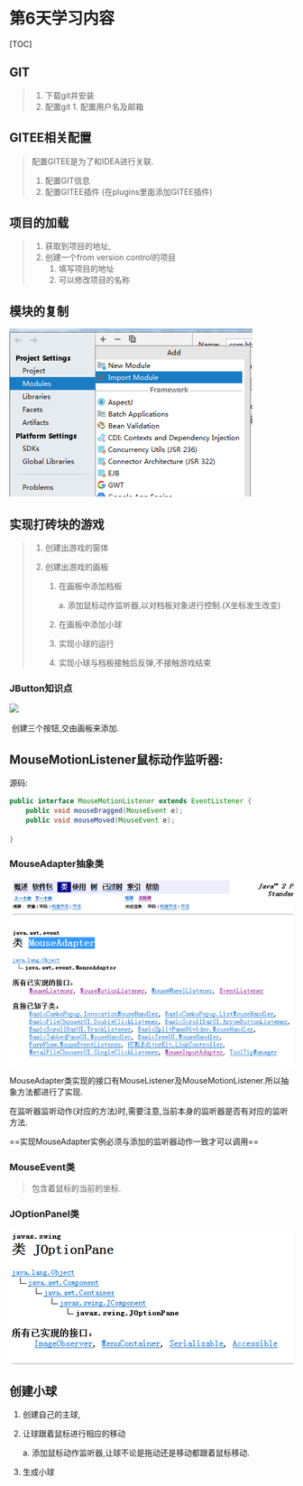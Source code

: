 # 第6天学习内容 

[TOC]

## GIT

> 	1. 下载git并安装
>  	2. 配置git
>       	1. 配置用户名及邮箱



## GITEE相关配置

> 配置GITEE是为了和IDEA进行关联.
>
> 	1. 配置GIT信息
>  	2. 配置GITEE插件 (在plugins里面添加GITEE插件) 

## 项目的加载 

> 1. 获取到项目的地址,
> 2. 创建一个from version control的项目
>    1. 填写项目的地址
>    2. 可以修改项目的名称 



## 模块的复制

![](imp.png)



## 实现打砖块的游戏

> 1. 创建出游戏的窗体
>
> 2. 创建出游戏的画板
>
>    1. 在画板中添加档板
>
>       a. 添加鼠标动作监听器,以对档板对象进行控制.(X坐标发生改变)
>
>    2. 在画板中添加小球
>
>    3. 实现小球的运行
>
>    4. 实现小球与档板接触后反弹,不接触游戏结束

### JButton知识点

![](jbutton.png)

​	创建三个按钮,交由画板来添加.



## MouseMotionListener鼠标动作监听器:

源码:

~~~java
public interface MouseMotionListener extends EventListener {
    public void mouseDragged(MouseEvent e);
    public void mouseMoved(MouseEvent e);

}
~~~





### MouseAdapter抽象类

![](mouseadapter.png)

​		MouseAdapter类实现的接口有MouseListener及MouseMotionListener.所以抽象方法都进行了实现.

​	在监听器监听动作(对应的方法)时,需要注意,当前本身的监听器是否有对应的监听方法.

==实现MouseAdapter实例必须与添加的监听器动作一致才可以调用==



### MouseEvent类

> 包含着鼠标的当前的坐标.

### JOptionPanel类

![](jop.png)



## 创建小球

 1. 创建自己的主球,

 2. 让球跟着鼠标进行相应的移动

    a. 添加鼠标动作监听器,让球不论是拖动还是移动都跟着鼠标移动.

    

 3. 生成小球





































